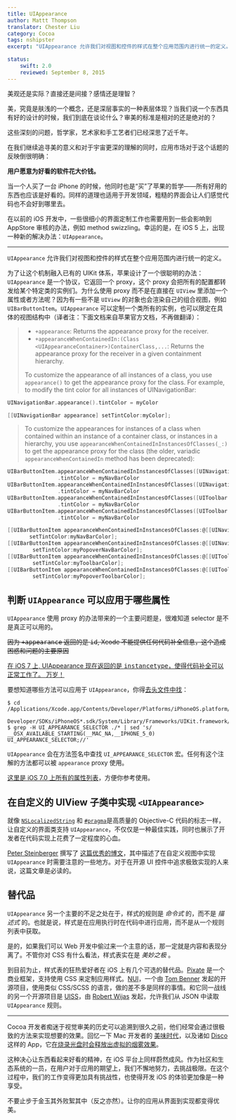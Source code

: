 ```yaml
---
title: UIAppearance
author: Mattt Thompson
translator: Chester Liu
category: Cocoa
tags: nshipster
excerpt: "UIAppearance 允许我们对视图和控件的样式在整个应用范围内进行统一的定义。"

status:
    swift: 2.0
    reviewed: September 8, 2015
---
```


美观还是实际？直接还是间接？感情还是理智？

美，究竟是肤浅的一个概念，还是深层事实的一种表层体现？当我们说一个东西具有好的设计的时候，我们到底在谈论什么？审美的标准是相对的还是绝对的？

这些深刻的问题，哲学家，艺术家和手工艺者们已经深思了近千年。

在我们继续追寻美的意义和对于宇宙更深的理解的同时，应用市场对于这个话题的反映倒很明确：

**用户愿意为好看的软件花大价钱。**

当一个人买了一台 iPhone 的时候，他同时也是“买”了苹果的哲学——所有好用的东西也应该是好看的。同样的道理也适用于开发领域，粗糙的界面会让人们感觉代码也不会好到哪里去。

在以前的 iOS 开发中，一些很细小的界面定制工作也需要用到一些会影响到 AppStore 审核的办法，例如 method swizzling。幸运的是，在 iOS 5 上，出现一种新的解决办法：`UIAppearance`。

---

`UIAppearance` 允许我们对视图和控件的样式在整个应用范围内进行统一的定义。

为了让这个机制融入已有的 UIKit 体系，苹果设计了一个很聪明的办法：`UIAppearance` 是一个协议，它返回一个 proxy，这个 proxy 会把所有的配置都转发给某个特定类的实例们。为什么使用 proxy 而不是在直接在 `UIView` 里添加一个属性或者方法呢？因为有一些不是 `UIView`
的对象也会渲染自己的组合视图，例如 `UIBarButtonItem`。`UIAppearance` 可以定制一个类所有的实例，也可以限定在具体的视图结构中（译者注：下面文档来自苹果官方文档，不再做翻译）：

> - `+appearance`: Returns the appearance proxy for the receiver.
> - `+appearanceWhenContainedIn:(Class <UIAppearanceContainer>)ContainerClass,...`: Returns the appearance proxy for the receiver in a given containment hierarchy.
>
> To customize the appearance of all instances of a class, you use `appearance()` to get the appearance proxy for the class. For example, to modify the tint color for all instances of UINavigationBar:

```swift
UINavigationBar.appearance().tintColor = myColor
```
```objective-c
[[UINavigationBar appearance] setTintColor:myColor];
```

> To customize the appearances for instances of a class when contained within an instance of a container class, or instances in a hierarchy, you use `appearanceWhenContainedInInstancesOfClasses(_:)` to get the appearance proxy for the class (the older, variadic `appearanceWhenContainedIn` method has been deprecated):

```swift
UIBarButtonItem.appearanceWhenContainedInInstancesOfClasses([UINavigationBar.self])
				.tintColor = myNavBarColor
UIBarButtonItem.appearanceWhenContainedInInstancesOfClasses([UINavigationBar.self, UIPopoverController.self])
				.tintColor = myNavBarColor
UIBarButtonItem.appearanceWhenContainedInInstancesOfClasses([UIToolbar.self])
				.tintColor = myNavBarColor
UIBarButtonItem.appearanceWhenContainedInInstancesOfClasses([UIToolbar.self, UIPopoverController.self])
				.tintColor = myNavBarColor
```
```objective-c
[[UIBarButtonItem appearanceWhenContainedInInstancesOfClasses:@[[UINavigationBar class]]]
       setTintColor:myNavBarColor];
[[UIBarButtonItem appearanceWhenContainedInInstancesOfClasses:@[[UINavigationBar class], [UIPopoverController class]]]
        setTintColor:myPopoverNavBarColor];
[[UIBarButtonItem appearanceWhenContainedInInstancesOfClasses:@[[UIToolbar class]]]
        setTintColor:myToolbarColor];
[[UIBarButtonItem appearanceWhenContainedInInstancesOfClasses:@[[UIToolbar class], [UIPopoverController class]]]
        setTintColor:myPopoverToolbarColor];
```

## 判断 `UIAppearance` 可以应用于哪些属性

`UIAppearance` 使用 proxy 的办法带来的一个主要问题是，很难知道 selector 是不是真正可以用的。

<del>因为 <tt>+appearance</tt> 返回的是 <tt>id</tt>, Xcode 不能提供任何代码补全信息，这个造成困惑和问题的主要原因</del>

<ins>在 iOS 7 上, UIAppearance 现在返回的是 <a href="http://nshipster.cn/instancetype/"><tt>instancetype</tt></a>，使得代码补全可以正常工作了。 万岁！</ins>

要想知道哪些方法可以应用于 `UIAppearance`，你得[去头文件中找](http://stackoverflow.com/questions/9424112/what-properties-can-i-set-via-an-uiappearance-proxy)：

```
$ cd /Applications/Xcode.app/Contents/Developer/Platforms/iPhoneOS.platform/
  Developer/SDKs/iPhoneOS*.sdk/System/Library/Frameworks/UIKit.framework/Headers
$ grep -H UI_APPEARANCE_SELECTOR ./* | sed 's/ __OSX_AVAILABLE_STARTING(__MAC_NA,__IPHONE_5_0) UI_APPEARANCE_SELECTOR;//'
```

`UIAppearance` 会在方法签名中查找 `UI_APPEARANCE_SELECTOR` 宏。任何有这个注解的方法都可以被 `appearance` proxy 使用。

[这里是 iOS 7.0 上所有的属性列表](https://gist.github.com/mattt/5135521)，方便你参考使用。

## 在自定义的 UIView 子类中实现 `<UIAppearance>`

就像 [`NSLocalizedString`](http://nshipster.cn/nslocalizedstring/)  和 [`#pragma`](http://nshipster.cn/pragma/)是高质量的 Objective-C 代码的标志一样，让自定义的界面类支持 `UIAppearance`，不仅仅是一种最佳实践，同时也展示了开发者在代码实现上花费了一定程度的心血。

[Peter Steinberger](https://twitter.com/steipete) 撰写了 [这篇优秀的博文](http://petersteinberger.com/blog/2013/uiappearance-for-custom-views/)，其中描述了在自定义视图中实现 `UIAppearance` 时需要注意的一些地方。对于在开源 UI 控件中追求极致实现的人来说，这篇文章是必读的。

## 替代品

`UIAppearance` 另一个主要的不足之处在于，样式的规则是 _命令式_ 的，而不是 _描述式_ 的。也就是说，样式是在应用执行时在代码中进行应用，而不是从一个规则列表中获取。

是的，如果我们可以 Web 开发中偷过来一个主意的话，那一定就是内容和表现分离了。不管你对 CSS 有什么看法，样式表实在是 _美妙之极_ 。

到目前为止，样式表的狂热爱好者在 iOS 上有几个可选的替代品。[Pixate](http://www.pixate.com) 是一个商业框架，支持使用 CSS 来定制应用样式。[NUI](https://github.com/tombenner/nui)，一个由 [Tom Benner](https://github.com/tombenner) 发起的开源项目，使用类似 CSS/SCSS 的语言，做的差不多是同样的事情。和它同一战线的另一个开源项目是 [UISS](https://github.com/robertwijas/UISS)，由 [Robert Wijas](https://github.com/robertwijas) 发起，允许我们从 JSON 中读取 `UIAppearance` 规则。

---

Cocoa 开发者痴迷于视觉审美的历史可以追溯到很久之前，他们经常会通过很极致的方法来实现想要的效果。回忆一下 Mac 开发者的 [美味时代](http://en.wikipedia.org/wiki/Delicious_Generation)，以及诸如 [Disco](http://discoapp.com) 这样的 App，它[在烧录光盘时会释放出虚拟的烟雾效果](http://www.youtube.com/watch?v=8Dwi47XOqwI)。

这种决心让东西看起来好看的精神，在 iOS 平台上同样蔚然成风。作为社区和生态系统的一员，在用户对于应用的期望上，我们不懈地努力，去挑战极限。在这个过程中，我们的工作变得更加具有挑战性，也使得开发 iOS 的体验更加像是一种享受。

不要止步于金玉其外败絮其中（反之亦然）。让你的应用从界面到实现都变得优美。
